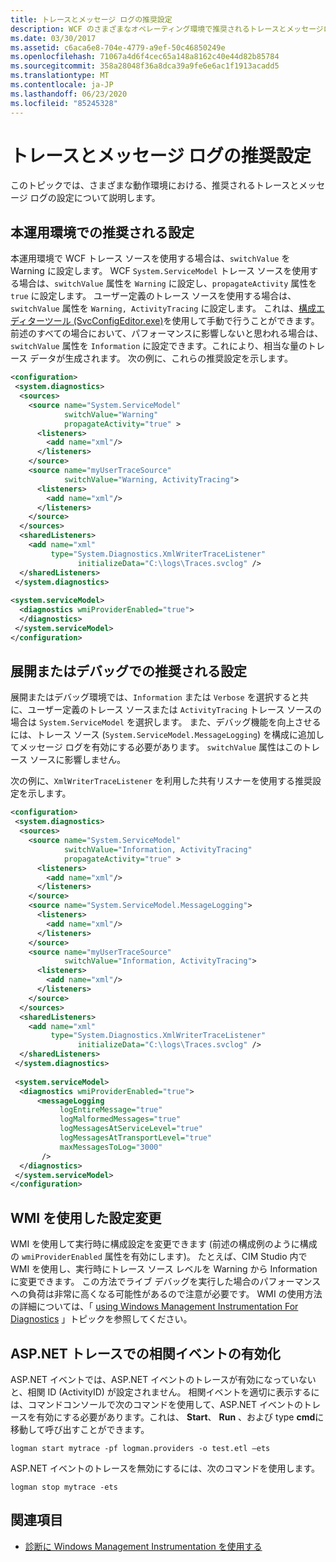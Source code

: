 ```yaml
---
title: トレースとメッセージ ログの推奨設定
description: WCF のさまざまなオペレーティング環境で推奨されるトレースとメッセージログの設定について説明します。
ms.date: 03/30/2017
ms.assetid: c6aca6e8-704e-4779-a9ef-50c46850249e
ms.openlocfilehash: 71067a4d6f4cec65a148a8162c40e44d82b85784
ms.sourcegitcommit: 358a28048f36a8dca39a9fe6e6ac1f1913acadd5
ms.translationtype: MT
ms.contentlocale: ja-JP
ms.lasthandoff: 06/23/2020
ms.locfileid: "85245328"
---
```

# <a name="recommended-settings-for-tracing-and-message-logging"></a>トレースとメッセージ ログの推奨設定
このトピックでは、さまざまな動作環境における、推奨されるトレースとメッセージ ログの設定について説明します。  
  
## <a name="recommended-settings-for-a-production-environment"></a>本運用環境での推奨される設定  
 本運用環境で WCF トレース ソースを使用する場合は、`switchValue` を Warning に設定します。 WCF `System.ServiceModel` トレース ソースを使用する場合は、`switchValue` 属性を `Warning` に設定し、`propagateActivity` 属性を `true` に設定します。 ユーザー定義のトレース ソースを使用する場合は、`switchValue` 属性を `Warning, ActivityTracing` に設定します。 これは、[構成エディターツール (SvcConfigEditor.exe)](../../configuration-editor-tool-svcconfigeditor-exe.md)を使用して手動で行うことができます。 前述のすべての場合において、パフォーマンスに影響しないと思われる場合は、`switchValue` 属性を `Information` に設定できます。これにより、相当な量のトレース データが生成されます。 次の例に、これらの推奨設定を示します。  
  
```xml  
<configuration>  
 <system.diagnostics>  
  <sources>  
    <source name="System.ServiceModel"  
            switchValue="Warning"  
            propagateActivity="true" >  
      <listeners>  
        <add name="xml"/>  
      </listeners>  
    </source>  
    <source name="myUserTraceSource"  
            switchValue="Warning, ActivityTracing">  
      <listeners>  
        <add name="xml"/>  
      </listeners>  
    </source>  
  </sources>  
  <sharedListeners>  
    <add name="xml"  
         type="System.Diagnostics.XmlWriterTraceListener"  
               initializeData="C:\logs\Traces.svclog" />  
  </sharedListeners>  
 </system.diagnostics>  
  
<system.serviceModel>  
  <diagnostics wmiProviderEnabled="true">  
  </diagnostics>  
 </system.serviceModel>  
</configuration>  
```  
  
## <a name="recommended-settings-for-deployment-or-debugging"></a>展開またはデバッグでの推奨される設定  
 展開またはデバッグ環境では、`Information` または `Verbose` を選択すると共に、ユーザー定義のトレース ソースまたは `ActivityTracing` トレース ソースの場合は `System.ServiceModel` を選択します。 また、デバッグ機能を向上させるには、トレース ソース (`System.ServiceModel.MessageLogging`) を構成に追加してメッセージ ログを有効にする必要があります。 `switchValue` 属性はこのトレース ソースに影響しません。  
  
 次の例に、`XmlWriterTraceListener` を利用した共有リスナーを使用する推奨設定を示します。  
  
```xml  
<configuration>  
 <system.diagnostics>  
  <sources>  
    <source name="System.ServiceModel"  
            switchValue="Information, ActivityTracing"  
            propagateActivity="true" >  
      <listeners>  
        <add name="xml"/>  
      </listeners>  
    </source>  
    <source name="System.ServiceModel.MessageLogging">  
      <listeners>  
        <add name="xml"/>  
      </listeners>  
    </source>  
    <source name="myUserTraceSource"  
            switchValue="Information, ActivityTracing">  
      <listeners>  
        <add name="xml"/>  
      </listeners>  
    </source>  
  </sources>  
  <sharedListeners>  
    <add name="xml"  
         type="System.Diagnostics.XmlWriterTraceListener"  
               initializeData="C:\logs\Traces.svclog" />  
  </sharedListeners>  
 </system.diagnostics>  
  
 <system.serviceModel>  
  <diagnostics wmiProviderEnabled="true">  
      <messageLogging
           logEntireMessage="true"
           logMalformedMessages="true"  
           logMessagesAtServiceLevel="true"
           logMessagesAtTransportLevel="true"  
           maxMessagesToLog="3000"
       />  
  </diagnostics>  
 </system.serviceModel>  
</configuration>  
```  
  
## <a name="using-wmi-to-modify-settings"></a>WMI を使用した設定変更  
 WMI を使用して実行時に構成設定を変更できます (前述の構成例のように構成の `wmiProviderEnabled` 属性を有効にします)。 たとえば、CIM Studio 内で WMI を使用し、実行時にトレース ソース レベルを Warning から Information に変更できます。 この方法でライブ デバッグを実行した場合のパフォーマンスへの負荷は非常に高くなる可能性があるので注意が必要です。 WMI の使用方法の詳細については、「 [using Windows Management Instrumentation For Diagnostics](../wmi/index.md) 」トピックを参照してください。  
  
## <a name="enable-correlated-events-in-aspnet-tracing"></a>ASP.NET トレースでの相関イベントの有効化  
 ASP.NET イベントでは、ASP.NET イベントのトレースが有効になっていないと、相関 ID (ActivityID) が設定されません。 相関イベントを適切に表示するには、コマンドコンソールで次のコマンドを使用して、ASP.NET イベントのトレースを有効にする必要があります。これは、 **Start**、 **Run** 、および type **cmd**に移動して呼び出すことができます。  
  
```console  
logman start mytrace -pf logman.providers -o test.etl –ets  
```  
  
 ASP.NET イベントのトレースを無効にするには、次のコマンドを使用します。  
  
```console
logman stop mytrace -ets  
```  
  
## <a name="see-also"></a>関連項目

- [診断に Windows Management Instrumentation を使用する](../wmi/index.md)
